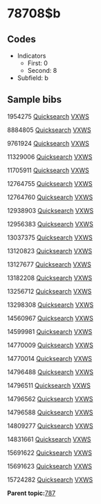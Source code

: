 # 78708$b

## Codes

-   Indicators
    -   First: 0
    -   Second: 8
-   Subfield: b

## Sample bibs

1954275 [Quicksearch](https://search.library.yale.edu/catalog/1954275) [VXWS](http://prodorbis.library.yale.edu:7014/vxws/GetHoldingsService?bibId=1954275)

8884805 [Quicksearch](https://search.library.yale.edu/catalog/8884805) [VXWS](http://prodorbis.library.yale.edu:7014/vxws/GetHoldingsService?bibId=8884805)

9761924 [Quicksearch](https://search.library.yale.edu/catalog/9761924) [VXWS](http://prodorbis.library.yale.edu:7014/vxws/GetHoldingsService?bibId=9761924)

11329006 [Quicksearch](https://search.library.yale.edu/catalog/11329006) [VXWS](http://prodorbis.library.yale.edu:7014/vxws/GetHoldingsService?bibId=11329006)

11705911 [Quicksearch](https://search.library.yale.edu/catalog/11705911) [VXWS](http://prodorbis.library.yale.edu:7014/vxws/GetHoldingsService?bibId=11705911)

12764755 [Quicksearch](https://search.library.yale.edu/catalog/12764755) [VXWS](http://prodorbis.library.yale.edu:7014/vxws/GetHoldingsService?bibId=12764755)

12764760 [Quicksearch](https://search.library.yale.edu/catalog/12764760) [VXWS](http://prodorbis.library.yale.edu:7014/vxws/GetHoldingsService?bibId=12764760)

12938903 [Quicksearch](https://search.library.yale.edu/catalog/12938903) [VXWS](http://prodorbis.library.yale.edu:7014/vxws/GetHoldingsService?bibId=12938903)

12956383 [Quicksearch](https://search.library.yale.edu/catalog/12956383) [VXWS](http://prodorbis.library.yale.edu:7014/vxws/GetHoldingsService?bibId=12956383)

13037375 [Quicksearch](https://search.library.yale.edu/catalog/13037375) [VXWS](http://prodorbis.library.yale.edu:7014/vxws/GetHoldingsService?bibId=13037375)

13120823 [Quicksearch](https://search.library.yale.edu/catalog/13120823) [VXWS](http://prodorbis.library.yale.edu:7014/vxws/GetHoldingsService?bibId=13120823)

13127677 [Quicksearch](https://search.library.yale.edu/catalog/13127677) [VXWS](http://prodorbis.library.yale.edu:7014/vxws/GetHoldingsService?bibId=13127677)

13182208 [Quicksearch](https://search.library.yale.edu/catalog/13182208) [VXWS](http://prodorbis.library.yale.edu:7014/vxws/GetHoldingsService?bibId=13182208)

13256712 [Quicksearch](https://search.library.yale.edu/catalog/13256712) [VXWS](http://prodorbis.library.yale.edu:7014/vxws/GetHoldingsService?bibId=13256712)

13298308 [Quicksearch](https://search.library.yale.edu/catalog/13298308) [VXWS](http://prodorbis.library.yale.edu:7014/vxws/GetHoldingsService?bibId=13298308)

14560967 [Quicksearch](https://search.library.yale.edu/catalog/14560967) [VXWS](http://prodorbis.library.yale.edu:7014/vxws/GetHoldingsService?bibId=14560967)

14599981 [Quicksearch](https://search.library.yale.edu/catalog/14599981) [VXWS](http://prodorbis.library.yale.edu:7014/vxws/GetHoldingsService?bibId=14599981)

14770009 [Quicksearch](https://search.library.yale.edu/catalog/14770009) [VXWS](http://prodorbis.library.yale.edu:7014/vxws/GetHoldingsService?bibId=14770009)

14770014 [Quicksearch](https://search.library.yale.edu/catalog/14770014) [VXWS](http://prodorbis.library.yale.edu:7014/vxws/GetHoldingsService?bibId=14770014)

14796488 [Quicksearch](https://search.library.yale.edu/catalog/14796488) [VXWS](http://prodorbis.library.yale.edu:7014/vxws/GetHoldingsService?bibId=14796488)

14796511 [Quicksearch](https://search.library.yale.edu/catalog/14796511) [VXWS](http://prodorbis.library.yale.edu:7014/vxws/GetHoldingsService?bibId=14796511)

14796562 [Quicksearch](https://search.library.yale.edu/catalog/14796562) [VXWS](http://prodorbis.library.yale.edu:7014/vxws/GetHoldingsService?bibId=14796562)

14796588 [Quicksearch](https://search.library.yale.edu/catalog/14796588) [VXWS](http://prodorbis.library.yale.edu:7014/vxws/GetHoldingsService?bibId=14796588)

14809277 [Quicksearch](https://search.library.yale.edu/catalog/14809277) [VXWS](http://prodorbis.library.yale.edu:7014/vxws/GetHoldingsService?bibId=14809277)

14831661 [Quicksearch](https://search.library.yale.edu/catalog/14831661) [VXWS](http://prodorbis.library.yale.edu:7014/vxws/GetHoldingsService?bibId=14831661)

15691622 [Quicksearch](https://search.library.yale.edu/catalog/15691622) [VXWS](http://prodorbis.library.yale.edu:7014/vxws/GetHoldingsService?bibId=15691622)

15691623 [Quicksearch](https://search.library.yale.edu/catalog/15691623) [VXWS](http://prodorbis.library.yale.edu:7014/vxws/GetHoldingsService?bibId=15691623)

15724282 [Quicksearch](https://search.library.yale.edu/catalog/15724282) [VXWS](http://prodorbis.library.yale.edu:7014/vxws/GetHoldingsService?bibId=15724282)

**Parent topic:**[787](../../tags/787/787.md)

